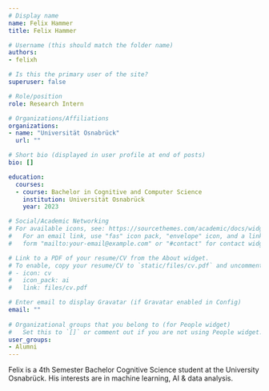 ```yaml
---
# Display name
name: Felix Hammer
title: Felix Hammer

# Username (this should match the folder name)
authors:
- felixh

# Is this the primary user of the site?
superuser: false

# Role/position
role: Research Intern

# Organizations/Affiliations
organizations:
- name: "Universität Osnabrück"
  url: ""

# Short bio (displayed in user profile at end of posts)
bio: []

education:
  courses:
  - course: Bachelor in Cognitive and Computer Science
    institution: Universität Osnabrück
    year: 2023

# Social/Academic Networking
# For available icons, see: https://sourcethemes.com/academic/docs/widgets/#icons
#   For an email link, use "fas" icon pack, "envelope" icon, and a link in the
#   form "mailto:your-email@example.com" or "#contact" for contact widget.

# Link to a PDF of your resume/CV from the About widget.
# To enable, copy your resume/CV to `static/files/cv.pdf` and uncomment the lines below.  
# - icon: cv
#   icon_pack: ai
#   link: files/cv.pdf

# Enter email to display Gravatar (if Gravatar enabled in Config)
email: ""
  
# Organizational groups that you belong to (for People widget)
#   Set this to `[]` or comment out if you are not using People widget.  
user_groups:
- Alumni
---
```


Felix is a 4th Semester Bachelor Cognitive Science student at the University Osnabrück.
His interests are in machine learning, AI & data analysis.
